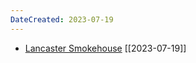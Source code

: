 ```yaml
---
DateCreated: 2023-07-19
---
```




- [Lancaster Smokehouse](https://lancsmokehouse.com/) [[2023-07-19]]
